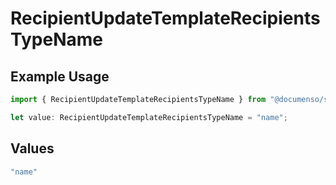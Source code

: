 # RecipientUpdateTemplateRecipientsTypeName

## Example Usage

```typescript
import { RecipientUpdateTemplateRecipientsTypeName } from "@documenso/sdk-typescript/models/operations";

let value: RecipientUpdateTemplateRecipientsTypeName = "name";
```

## Values

```typescript
"name"
```